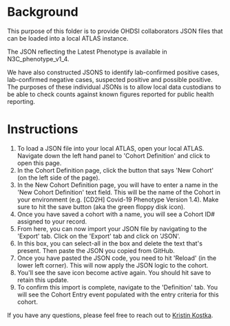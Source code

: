 Background
=============
This purpose of this folder is to provide OHDSI collaborators JSON files that can be loaded into a local ATLAS instance.

The JSON reflecting the Latest Phenotype is available in N3C_phenotype_v1_4.

We have also constructed JSONS to identify lab-confirmed positive cases, lab-confirmed negative cases, suspected positive and possible positive. The purposes of these individual JSONs is to allow local data custodians to be able to check counts against known figures reported for public health reporting.

Instructions
=============
1. To load a JSON file into your local ATLAS, open your local ATLAS. Navigate down the left hand panel to 'Cohort Definition' and click to open this page.
2. In the Cohort Definition page, click the button that says 'New Cohort' (on the left side of the page).
3. In the New Cohort Definition page, you will have to enter a name in the 'New Cohort Definition' text field. This will be the name of the Cohort in your environment (e.g. [CD2H] Covid-19 Phenotype Version 1.4). Make sure to hit the save button (aka the green floppy disk icon).
4. Once you have saved a cohort with a name, you will see a Cohort ID# assigned to your record.
5. From here, you can now import your JSON file by navigating to the 'Export' tab. Click on the 'Export' tab and click on 'JSON'.
6. In this box, you can select-all in the box and delete the text that's present. Then paste the JSON you copied from GitHub.
7. Once you have pasted the JSON code, you need to hit 'Reload' (in the lower left corner). This will now apply the JSON logic to the cohort.
8. You'll see the save icon become active again. You should hit save to retain this update.
9. To confirm this import is complete, navigate to the 'Definition' tab. You will see the Cohort Entry event populated with the entry criteria for this cohort.

If you have any questions, please feel free to reach out to [Kristin Kostka](mailto:kristin.kostka@iqvia.com).
